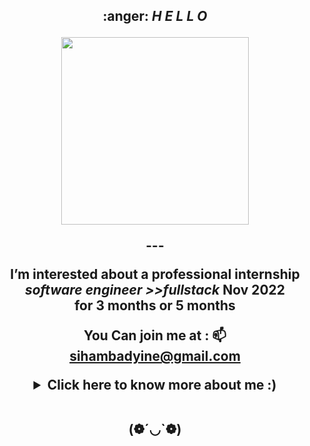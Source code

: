<h2 align="center">
	:anger: <i>H E L L O </i>
</p>
<p align="center">
<img src="https://user-images.githubusercontent.com/96126445/160299486-55105536-4c4e-4bbb-87a8-17aec47dc5b8.png
" width="300">
<p/>
---

  <p align=center>I’m interested about a professional internship  <i> software engineer >>fullstack </i>
	 Nov 2022 <br>for 3 months or 5 months 

 
	  
	  
 You Can join me at :  📫 sihambadyine@gmail.com 

</p>

<details>
 <summary>Click here to know more about me :)</summary>

 <div align="center">
 <table><tr><td valign="top" width="50%">
  <br> I 've started  my curriculum at the Holberton School Paris, France in January 2022 
 
  💬 Ask me about anything here.
 
<div class="badge-base LI-profile-badge" data-locale="fr_FR" data-size="medium" data-theme="light" data-type="VERTICAL" data-vanity="siham-b-523a36230" data-version="v1"><a class="badge-base__link LI-simple-link" href="https://fr.linkedin.com/in/siham-b-523a36230?trk=profile-badge">Siham B.</a></div>
       
 
 </td></tr></table>

                                                                                                          

</div>
  
</details>
 

       
 
 
 <br>




(❁´◡`❁)
